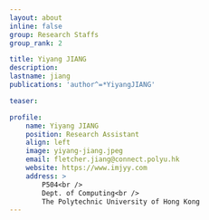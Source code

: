 ```yaml
---
layout: about
inline: false
group: Research Staffs
group_rank: 2

title: Yiyang JIANG
description: 
lastname: jiang
publications: 'author^=*YiyangJIANG'

teaser: 

profile:
    name: Yiyang JIANG
    position: Research Assistant
    align: left
    image: yiyang-jiang.jpeg
    email: fletcher.jiang@connect.polyu.hk
    website: https://www.imjyy.com
    address: >
        P504<br />
        Dept. of Computing<br />
        The Polytechnic University of Hong Kong
---
```




<!-- **Yiyang JIANG**

Research Assistant, Department of Computing, The Hong Kong Polytechnic University

[Homepage](https://github.com/fletcherjiang)
[Google Scholar](https://github.com/fletcherjiang)
[fletcher.jiang@connect.polyu.hk](mailto:fletcher.jiang@connect.polyu.hk) -->